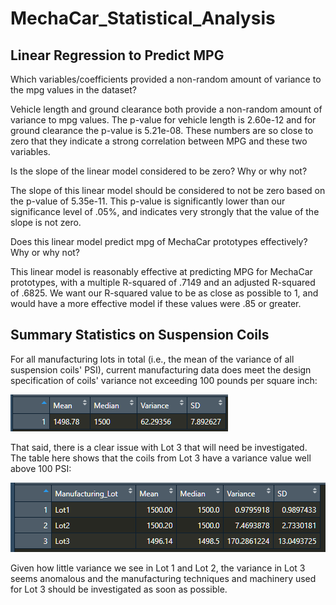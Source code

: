 # MechaCar_Statistical_Analysis
## Linear Regression to Predict MPG

Which variables/coefficients provided a non-random amount of variance to the mpg values in the dataset?

Vehicle length and ground clearance both provide a non-random amount of variance to mpg values. The p-value for vehicle length is 2.60e-12 and for ground clearance the p-value is 5.21e-08. These numbers are so close to zero that they indicate a strong correlation between MPG and these two variables. 

Is the slope of the linear model considered to be zero? Why or why not?

The slope of this linear model should be considered to not be zero based on the p-value of 5.35e-11. This p-value is significantly lower than our significance level of .05%, and indicates very strongly that the value of the slope is not zero.  

Does this linear model predict mpg of MechaCar prototypes effectively? Why or why not?

This linear model is reasonably effective at predicting MPG for MechaCar prototypes, with a multiple R-squared of .7149 and an adjusted R-squared of .6825. We want our R-squared value to be as close as possible to 1, and would have a more effective model if these values were .85 or greater. 

## Summary Statistics on Suspension Coils

For all manufacturing lots in total (i.e., the mean of the variance of all suspension coils' PSI), current manufacturing data does meet the design specification of coils' variance not exceeding 100 pounds per square inch:

![TotalSummary](https://github.com/Tozerh/MechaCar_Statistical_Analysis/blob/main/Deliv2%20-%20Total%20Summary%20PSI.PNG)

That said, there is a clear issue with Lot 3 that will need be investigated. The table here shows that the coils from Lot 3 have a variance value well above 100 PSI:

![LotSummary](https://github.com/Tozerh/MechaCar_Statistical_Analysis/blob/main/Deliv2%20-%20Lot%20Summary%20PSI.PNG)

Given how little variance we see in Lot 1 and Lot 2, the variance in Lot 3 seems anomalous and the manufacturing techniques and machinery used for Lot 3 should be investigated as soon as possible. 

